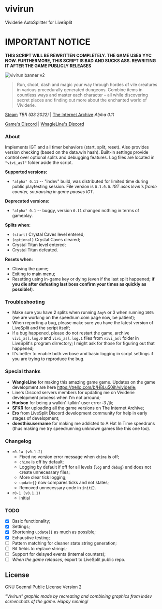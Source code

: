 # vivirun
Vividerie AutoSplitter for LiveSplit

# IMPORTANT NOTICE

**THIS SCRIPT WILL BE REWRITTEN COMPLETELY. THE GAME USES YYC NOW. FURTHERMORE, THIS SCRIPT IS BAD AND SUCKS ASS. REWRITING IT AFTER THE GAME PUBLICLY RELEASES**

![vivirun banner v2](https://user-images.githubusercontent.com/77988565/145692998-f45c6aa0-20fa-4786-88c7-b2b9f6a809ab.png)

> Run, shoot, dash and magic your way through hordes of vile creatures in various procedurally generated dungeons. Combine items in countless ways and master each character – all while discovering secret places and finding out more about the enchanted world of Vividerie. 

[Steam](https://store.steampowered.com/app/1769200/Vividerie/) *TBR (Q3 2022)* | [The Internet Archive](https://archive.org/details/vividerie-0.1) *Alpha 0.11*

[Game's Discord](https://discord.gg/R7GE7qEAw2) | [WnagleLine's Discord](http://discord.gg/DbfTn7w)

### About
Implements IGT and all timer behaviors (start, split, reset). Also provides version checking (based on the data.win hash). Built-in settings provide control over optional splits and debugging features. Log files are located in `"vivi_asl"` folder aside the script.

**Supported versions:**
- `"alpha" 0.11` -- "indev" build, was distributed for limited time during public playtesting session. File version is `0.1.0.0`. _IGT uses level's frame counter, so pausing in game pauses IGT_.

**Deprecated versions:**
- `"alpha" 0.1` -- buggy, version `0.11` changed nothing in terms of gameplay.

**Splits when:**
- `(start)` Crystal Caves level entered;
- `(optional)` Crystal Caves cleared;
- Crystal Titan level entered;
- Crystal Titan defeated.

**Resets when:**
- Closing the game;
- Exiting to main menu;
- Resetting using in-game key or dying (even if the last split happened; **if you die after defeating last boss confirm your times as quickly as possible!**).

### Troubleshooting
- Make sure you have 2 splits when running `Any%` or 3 when running `100%` (we are working on the speedrum.com page now, be patient);
- When reporting a bug, please make sure you have the latest version of LiveSplit and the script itself;
- If a bug happened, please do not restart the game, archive `vivi_asl.log.0` and `vivi_asl.log.1` files from `vivi_asl` folder in LiveSplit's program dirrectory; I might ask for those for figuring out that happened;
- It's better to enable both verbose and basic logging in script settings if you are trying to reproduce the bug.

### Special thanks
- **WangleLine** for making this amazing game game. Updates on the game development are here https://trello.com/b/HBLu50ih/vividerie;
- Line's Discord servers members for updating me on Vividerie development process when I'm not arround;
- **Hudson** for being a walkin'-talkin' user error :3 /jk;
- **SFKR** for uploading all the game versions on The Internet Archive;
- **Ero** from LiveSplit Discord development community for help in early stages of development;
- **doesthisusername** for making me addicted to A Hat In Time speedruns (thus making me try speedrunning unknown games like this one too).

### Changelog
- `r0-1a (v0.1.2)`
	- Fixed no version error message when `chime` is off;
	- `chime` is off by default;
	- Logging by default if off for all levels (`log` and `debug`) and does not create unnecessary files;
	- More clear tick logging;
	- `update{}` now compares ticks and not states;
	- Removed unnecessary code in `init{}`.
- `r0-1 (v0.1.1)`
	- initial

### TODO
- [x] Basic functionality;
- [x] Settings;
- [x] Shortening `update{}` as much as possible;
- [x] Exhaustive testing; 
- [ ] Pattern matching for cleaner state string generation;
- [ ] Bit fields to replace strings;
- [ ] Support for delayed events (internal counters);
- [ ] _When the game releases_, export to LiveSplit public repo.

## License
GNU Geenral Public License Version 2

_"Vivirun" graphic made by recreating and combining graphics from indev screenchots of the game._
_Happy running!_

